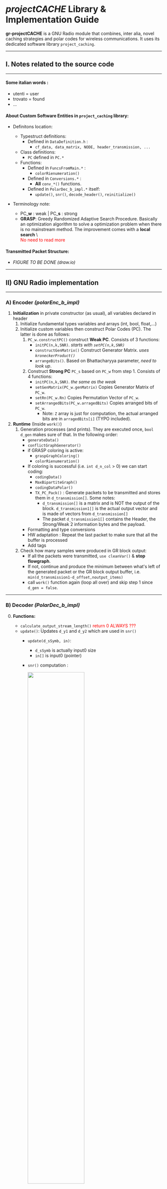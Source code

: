 # *projectCACHE* Library & Implementation Guide


**gr-projectCACHE** is a GNU Radio module that combines, inter alia, novel caching strategies and polar codes for wireless communications. It uses its dedicated software library `project_caching`.  


---

## I. Notes related to the source code
---
#### Some italian words :
- utenti = user
- trovato = found
- ...

#### About Custom Software Entities in `project_caching` library:
- Definitons location:
    - Typestruct definitions:
        - Defined in `DataDefinition.h` :
            - `cf_data, data_matrix, NODE, header_transmission, ...`
    - Class definitions:
        - `PC` defined in `PC.*`
    - Functions:
        - Defined in `FuncsFromMain.*` :
            - `colorRienumeration()`
        - Defined in `Conversions.*` :
            - **All** `conv_*()` functions.
        - Defined in `PolarDec_b_impl.*` itself:
            - `update()`, `snr()`, `decode_header()`, `reinitialize()`


- Terminology note:
    - PC_**w** : weak | PC_**s** : strong
    - **GRASP**: Greedy Randomized Adaptive Search Procedure. Basically an optimization algorithm to solve a optimization problem when there is no mainstream method. The improvement comes with a **local search** \\   
    <span style="color:red">No need to read more</span>

#### Transmitted Packet Structure:

- *FIGURE TO BE DONE (draw.io)*

---
## II) GNU Radio implementation
---
### A) Encoder _(polarEnc_b_impl)_

1. **Initialization** in private constructor (as usual), all variables declared in header
    1. Initialize fundamental types variables and arrays (int, bool, float,...)
    2. Initialize custom variables then construct Polar Codes (PC). The latter is done as follows:
        1. `PC_w.constructPC()` construct **Weak PC**. Consists of 3 functions:
            - `initPC(n,k,SNR)`. *starts with `setPC(n,k,SNR)`*
            - `constructGenMatrix()` Construct Generator Matrix. *uses `kroneckerProduct()`*
            - `arrangeBits()`. Based on Bhattacharyya parameter, _need to look up_.
        2. Construct **Strong PC** `PC_s` based on `PC_w` from step 1. Consists of 4 functions:
            - `initPC(n,k,SNR)`. *the same as the weak*
            - `setGenMatrix(PC_w.genMatrix)` Copies Generator Matrix of `PC_w`.
            - `setRn(PC_w.Rn)` Copies Permutation Vector of `PC_w`.
            - `setArrangedBits(PC_w.arragedBits)` Copies arranged bits of `PC_w`.
                - Note: `Z` array is just for computation, the actual arranged bits are in `arragedBits[i]` (TYPO included).
2. **Runtime** (Inside `work()`)
    1. Generation processes (and prints). They are executed once, `bool d_gen` makes sure of that. In the following order:
        - `generateData()`
        - `conflictGraphGenerator()`
        - if GRASP coloring is active:
           - `graspGraphColoring()`
           - `colorRienumeration()`
        - If coloring is successful (i.e. `int d_n_col` > 0) we can start coding:
           - `codingData()`
           - `MaxBipartiteGraph()`
           - `codingDataPolar()`
           - `TX_PC_Pack()` : Generate packets to be transmitted and stores them in `d_transmission[]`. Some notes:
              - `d_transmission[]` is a matrix and is NOT the output of the block. `d_transmission1[]` is the actual output vector and is made of vectors from `d_transmission[]`
              - The packet `d_transmission1[]` contains the Header, the Strong/Weak 2 information bytes and the payload.
        - Formatting and type conversions
        - HW adaptation : Repeat the last packet to make sure that all the buffer is processed
        - Add tags
    2. Check how many samples were produced in GR block output:
         - If all the packets were transmitted, `use cleanVar()` & **stop flowgraph**.
         - If not, continue and produce the minimum between what's left of the generated packet or the GR block output buffer, i.e. `min(d_transmission1-d_offset,noutput_items)`
         - call `work()` function again (loop all over) and skip step 1 since `d_gen = false`.


---
### B) Decoder _(PolarDec_b_impl)_

0. **Functions:**
    - `calculate_output_stream_length()` <span style="color:red">return 0 ALWAYS ???</span>
    - `update()`: Updates `d_y1` and `d_y2` which are used in `snr()`
        - `update(d_sSymb, in)`:
            - `d_sSymb` is actually input0 size
            - `in[]` is input0 (pointer)
        - `snr()` computation :

            <img src="https://i.imgur.com/QjldTTU.jpg" width="65%">
        - <span style="color:red">_LOGIC REMARK_</span> : returns first `int`  argument ? and isn't affected to anything ? We don't care!
        <!-- - <span style="color:red">_SYNTAX REMARK_</span> : First argument in definition is `noutput_items`, but in `work()` we use `d_sSymb` which points to `ninput_items[0]` -->
        - <span style="color:red">_COMPUTE REMARK_</span> : We could remove the `abs()` commands since we compute powers with even parity (2 and 4)
    - `decode_header()` :
        - uses `conv_4QPSKsymb_to_int()` and type conversions for each reading step
        - read header length
        - read ID demands
        - ... <span style="color:red">_READING UNFINISHED_</span>
    - `reinitialize()` : Restore header and main variables




1. **Initialization** is the same as the Encoder, with more stuff:
    - <span style="color:red">_QUESTION_</span> : If `d_id_user < d_n_users`: readCacheInfo() ? Something about the last user ? (line 72)
    - Then Create & set directories


2. **Runtime** inside `work()`:
    1. Initialize some local variables
    2. Get `packet_num` tags
        - <span style="color:red">_QUESTION_</span> : What are they used for ?
    3. Estimate SNR. Executed in every call of `work()`. The steps are :
        - Run `update()` then `snr()`
        - SNR Averaging.
            - Computation:
                - <span style="color:red"> *IMG TO BE UPLOADED* </span>
            - Used in cases {3,4,5} in the **State Machine (SM)** *(and for debug print)*
    4. Demodulate 8 QPSK symbols (ID of the Header) :
        - Run `conv_8QPSKsymb_to_int()` and compute Header ID `d_id_spack`
        - Check packet nature based on Header ID and update SM *(controlled by `d_case`)*:
            - If `d_id_spack == d_id_expected`, it means Rx packet was expected --> **Successful transmission**.
                - Respective SM cases `d_case = {1,2,3}`
            - If `d_id_spack != d_id_expected`, it means Rx packet **wasn't expected**.
                - Respective SM cases `d_case = {0,4,5}`

    5. <span style="color:red"> *INVESTIGATE STATE MACHINE* </span>
    6. Check Remaining packets
    7. Repeat

---







\
\
\
\
\
\
